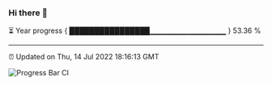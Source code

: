 ### Hi there 👋

⏳ Year progress { ████████████████▁▁▁▁▁▁▁▁▁▁▁▁▁▁ } 53.36 %

---

⏰ Updated on Thu, 14 Jul 2022 18:16:13 GMT

![Progress Bar CI](https://github.com/liununu/liununu/workflows/Progress%20Bar%20CI/badge.svg)
